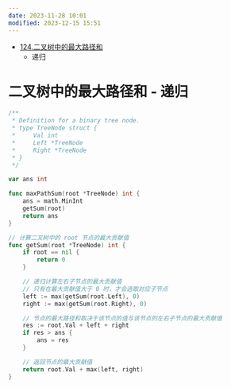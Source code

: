 ```yaml
---
date: 2023-11-28 10:01
modified: 2023-12-15 15:51
---
```


- [124.二叉树中的最大路径和](https://leetcode.cn/problems/binary-tree-maximum-path-sum/)
	- 递归

# 二叉树中的最大路径和 - 递归
```go
/**
 * Definition for a binary tree node.
 * type TreeNode struct {
 *     Val int
 *     Left *TreeNode
 *     Right *TreeNode
 * }
 */

var ans int

func maxPathSum(root *TreeNode) int {
	ans = math.MinInt
	getSum(root)
	return ans
}

// 计算二叉树中的 root 节点的最大贡献值
func getSum(root *TreeNode) int {
	if root == nil {
		return 0
	}

	// 递归计算左右子节点的最大贡献值
	// 只有在最大贡献值大于 0 时，才会选取对应子节点
	left := max(getSum(root.Left), 0)
	right := max(getSum(root.Right), 0)

	// 节点的最大路径和取决于该节点的值与该节点的左右子节点的最大贡献值
	res := root.Val + left + right
	if res > ans {
		ans = res
	}

	// 返回节点的最大贡献值
	return root.Val + max(left, right)
}
```
